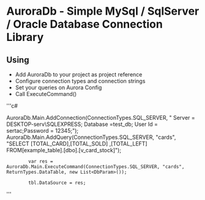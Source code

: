# AuroraDb - Simple MySql / SqlServer / Oracle Database Connection Library

## Using

* Add AuroraDb to your project as project reference
* Configure connection types and connection strings
* Set your queries on Aurora Config
* Call ExecuteCommand()

'''c#

   AuroraDb.Main.AddConnection(ConnectionTypes.SQL_SERVER, " Server = DESKTOP-serv\\SQLEXPRESS; Database =test_db; User Id = sertac;Password = 12345;");
            AuroraDb.Main.AddQuery(ConnectionTypes.SQL_SERVER, "cards", "SELECT [TOTAL_CARD],[TOTAL_SOLD] ,[TOTAL_LEFT] FROM[example_table].[dbo].[v_card_stock]");

            var res = AuroraDb.Main.ExecuteCommand(ConnectionTypes.SQL_SERVER, "cards", ReturnTypes.DataTable, new List<DbParam>());

            tbl.DataSource = res;
'''
